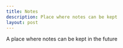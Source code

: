 ```yaml
---
title: Notes
description: Place where notes can be kept
layout: post
---
```


A place where notes can be kept in the future
